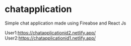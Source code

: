 # chatapplication
Simple chat application made using Fireabse and React Js


User1:https://chatapplicationid2.netlify.app/
User2:https://chatapplicationid1.netlify.app/
